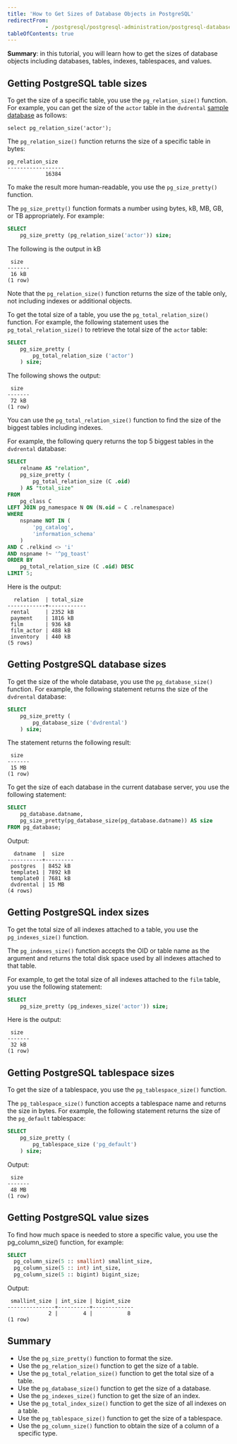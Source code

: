 ```yaml
---
title: 'How to Get Sizes of Database Objects in PostgreSQL'
redirectFrom: 
            - /postgresql/postgresql-administration/postgresql-database-indexes-table-size
tableOfContents: true
---
```


**Summary**: in this tutorial, you will learn how to get the sizes of database objects including databases, tables, indexes, tablespaces, and values.

## Getting PostgreSQL table sizes

To get the size of a specific table, you use the `pg_relation_size()` function. For example, you can get the size of the `actor` table in the `dvdrental` [sample database](/postgresql/postgresql-getting-started/postgresql-sample-database) as follows:

```
select pg_relation_size('actor');
```

The `pg_relation_size()` function returns the size of a specific table in bytes:

```
pg_relation_size
------------------
            16384
```

To make the result more human-readable, you use the `pg_size_pretty()` function.

The `pg_size_pretty()` function formats a number using bytes, kB, MB, GB, or TB appropriately. For example:

```sql
SELECT
    pg_size_pretty (pg_relation_size('actor')) size;
```

The following is the output in kB

```
 size
-------
 16 kB
(1 row)
```

Note that the `pg_relation_size()` function returns the size of the table only, not including indexes or additional objects.

To get the total size of a table, you use the `pg_total_relation_size()` function. For example, the following statement uses the `pg_total_relation_size()` to retrieve the total size of the `actor` table:

```sql
SELECT
    pg_size_pretty (
        pg_total_relation_size ('actor')
    ) size;
```

The following shows the output:

```
 size
-------
 72 kB
(1 row)
```

You can use the `pg_total_relation_size()` function to find the size of the biggest tables including indexes.

For example, the following query returns the top 5 biggest tables in the `dvdrental` database:

```sql
SELECT
    relname AS "relation",
    pg_size_pretty (
        pg_total_relation_size (C .oid)
    ) AS "total_size"
FROM
    pg_class C
LEFT JOIN pg_namespace N ON (N.oid = C .relnamespace)
WHERE
    nspname NOT IN (
        'pg_catalog',
        'information_schema'
    )
AND C .relkind <> 'i'
AND nspname !~ '^pg_toast'
ORDER BY
    pg_total_relation_size (C .oid) DESC
LIMIT 5;
```

Here is the output:

```
  relation  | total_size
------------+------------
 rental     | 2352 kB
 payment    | 1816 kB
 film       | 936 kB
 film_actor | 488 kB
 inventory  | 440 kB
(5 rows)
```

## Getting PostgreSQL database sizes

To get the size of the whole database, you use the `pg_database_size()` function. For example, the following statement returns the size of the `dvdrental` database:

```sql
SELECT
    pg_size_pretty (
        pg_database_size ('dvdrental')
    ) size;
```

The statement returns the following result:

```
 size
-------
 15 MB
(1 row)
```

To get the size of each database in the current database server, you use the following statement:

```sql
SELECT
    pg_database.datname,
    pg_size_pretty(pg_database_size(pg_database.datname)) AS size
FROM pg_database;
```

Output:

```
  datname  |  size
-----------+---------
 postgres  | 8452 kB
 template1 | 7892 kB
 template0 | 7681 kB
 dvdrental | 15 MB
(4 rows)
```

## Getting PostgreSQL index sizes

To get the total size of all indexes attached to a table, you use the `pg_indexes_size()` function.

The `pg_indexes_size()` function accepts the OID or table name as the argument and returns the total disk space used by all indexes attached to that table.

For example, to get the total size of all indexes attached to the `film` table, you use the following statement:

```sql
SELECT
    pg_size_pretty (pg_indexes_size('actor')) size;
```

Here is the output:

```
 size
-------
 32 kB
(1 row)
```

## Getting PostgreSQL tablespace sizes

To get the size of a tablespace, you use the `pg_tablespace_size()` function.

The `pg_tablespace_size()` function accepts a tablespace name and returns the size in bytes. For example, the following statement returns the size of the `pg_default` tablespace:

```sql
SELECT
    pg_size_pretty (
        pg_tablespace_size ('pg_default')
    ) size;
```

Output:

```
 size
-------
 48 MB
(1 row)
```

## Getting PostgreSQL value sizes

To find how much space is needed to store a specific value, you use the pg_column_size() function, for example:

```sql
SELECT
  pg_column_size(5 :: smallint) smallint_size,
  pg_column_size(5 :: int) int_size,
  pg_column_size(5 :: bigint) bigint_size;
```

Output:

```
 smallint_size | int_size | bigint_size
---------------+----------+-------------
             2 |        4 |           8
(1 row)
```

## Summary

- Use the `pg_size_pretty()` function to format the size.
- Use the `pg_relation_size()` function to get the size of a table.
- Use the `pg_total_relation_size()` function to get the total size of a table.
- Use the `pg_database_size()` function to get the size of a database.
- Use the `pg_indexes_size()` function to get the size of an index.
- Use the `pg_total_index_size()` function to get the size of all indexes on a table.
- Use the `pg_tablespace_size()` function to get the size of a tablespace.
- Use the `pg_column_size()` function to obtain the size of a column of a specific type.
